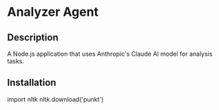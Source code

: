 # Analyzer Agent

## Description
A Node.js application that uses Anthropic's Claude AI model for analysis tasks.

## Installation

import nltk
nltk.download('punkt')
